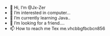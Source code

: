 - 👋 Hi, I’m @Jx-Zer
- 👀 I’m interested in computer...
- 🌱 I’m currently learning Java..
- 💞️ I’m looking for a friend....
- 📫 How to reach me Tex me.vhcbbgfbcbcn856

<!---
Jx-Zer/Jx-Zer is a ✨ special ✨ repository because its `README.md` (this file) appears on your GitHub profile.
You can click the Preview link to take a look at your changes.
--->

